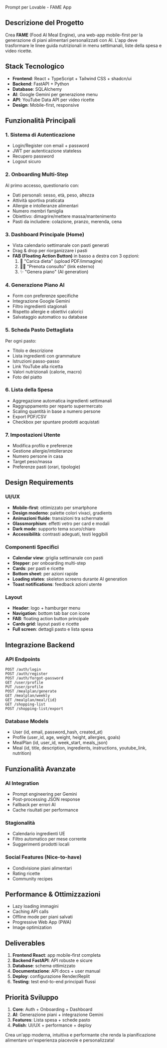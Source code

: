 Prompt per Lovable - FAME App

## Descrizione del Progetto
Crea **FAME** (Food AI Meal Engine), una web-app mobile-first per la generazione di piani alimentari personalizzati con AI. L'app deve trasformare le linee guida nutrizionali in menu settimanali, liste della spesa e video ricette.

## Stack Tecnologico
- **Frontend**: React + TypeScript + Tailwind CSS + shadcn/ui
- **Backend**: FastAPI + Python
- **Database**: SQLAlchemy
- **AI**: Google Gemini per generazione menu
- **API**: YouTube Data API per video ricette
- **Design**: Mobile-first, responsive

## Funzionalità Principali

### 1. Sistema di Autenticazione
- Login/Register con email + password
- JWT per autenticazione stateless
- Recupero password
- Logout sicuro

### 2. Onboarding Multi-Step
Al primo accesso, questionario con:
- Dati personali: sesso, età, peso, altezza
- Attività sportiva praticata
- Allergie e intolleranze alimentari
- Numero membri famiglia
- Obiettivo: dimagrire/mettere massa/mantenimento
- Pasti da includere: colazione, pranzo, merenda, cena

### 3. Dashboard Principale (Home)
- Vista calendario settimanale con pasti generati
- Drag & drop per riorganizzare i pasti
- **FAB (Floating Action Button)** in basso a destra con 3 opzioni:
  1. 📄 "Carica dieta" (upload PDF/immagine)
  2. 👩‍⚕️ "Prenota consulto" (link esterno)
  3. ✨ "Genera piano" (AI generation)

### 4. Generazione Piano AI
- Form con preferenze specifiche
- Integrazione Google Gemini
- Filtro ingredienti stagionali
- Rispetto allergie e obiettivi calorici
- Salvataggio automatico su database

### 5. Scheda Pasto Dettagliata
Per ogni pasto:
- Titolo e descrizione
- Lista ingredienti con grammature
- Istruzioni passo-passo
- Link YouTube alla ricetta
- Valori nutrizionali (calorie, macro)
- Foto del piatto

### 6. Lista della Spesa
- Aggregazione automatica ingredienti settimanali
- Raggruppamento per reparto supermercato
- Scaling quantità in base a numero persone
- Export PDF/CSV
- Checkbox per spuntare prodotti acquistati

### 7. Impostazioni Utente
- Modifica profilo e preferenze
- Gestione allergie/intolleranze
- Numero persone in casa
- Target peso/massa
- Preferenze pasti (orari, tipologie)

## Design Requirements

### UI/UX
- **Mobile-first**: ottimizzato per smartphone
- **Design moderno**: palette colori vivaci, gradients
- **Animazioni fluide**: transizioni tra schermate
- **Glassmorphism**: effetti vetro per card e modali
- **Dark mode**: supporto tema scuro/chiaro
- **Accessibilità**: contrasti adeguati, testi leggibili

### Componenti Specifici
- **Calendar view**: griglia settimanale con pasti
- **Stepper**: per onboarding multi-step
- **Cards**: per pasti e ricette
- **Bottom sheet**: per azioni rapide
- **Loading states**: skeleton screens durante AI generation
- **Toast notifications**: feedback azioni utente

### Layout
- **Header**: logo + hamburger menu
- **Navigation**: bottom tab bar con icone
- **FAB**: floating action button principale
- **Cards grid**: layout pasti e ricette
- **Full screen**: dettagli pasto e lista spesa

## Integrazione Backend

### API Endpoints
```
POST /auth/login
POST /auth/register
POST /auth/forgot-password
GET /user/profile
PUT /user/profile
POST /mealplan/generate
GET /mealplan/weekly
GET /mealplan/meal/{id}
GET /shopping-list
POST /shopping-list/export
```

### Database Models
- User (id, email, password_hash, created_at)
- Profile (user_id, age, weight, height, allergies, goals)
- MealPlan (id, user_id, week_start, meals_json)
- Meal (id, title, description, ingredients, instructions, youtube_link, nutrition)

## Funzionalità Avanzate

### AI Integration
- Prompt engineering per Gemini
- Post-processing JSON response
- Fallback per errori AI
- Cache risultati per performance

### Stagionalità
- Calendario ingredienti UE
- Filtro automatico per mese corrente
- Suggerimenti prodotti locali

### Social Features (Nice-to-have)
- Condivisione piani alimentari
- Rating ricette
- Community recipes

## Performance & Ottimizzazioni
- Lazy loading immagini
- Caching API calls
- Offline mode per piani salvati
- Progressive Web App (PWA)
- Image optimization

## Deliverables
1. **Frontend React**: app mobile-first completa
2. **Backend FastAPI**: API robuste e sicure
3. **Database**: schema ottimizzato
4. **Documentazione**: API docs + user manual
5. **Deploy**: configurazione Render/Replit
6. **Testing**: test end-to-end principali flussi

## Priorità Sviluppo
1. **Core**: Auth + Onboarding + Dashboard
2. **AI**: Generazione piani + integrazione Gemini
3. **Features**: Lista spesa + schede pasto
4. **Polish**: UI/UX + performance + deploy

Crea un'app moderna, intuitiva e performante che renda la pianificazione alimentare un'esperienza piacevole e personalizzata!